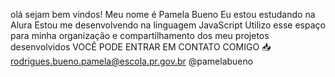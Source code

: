olá sejam bem vindos!
Meu nome é Pamela Bueno
Eu estou estudando na Alura
Estou me desenvolvendo na linguagem JavaScript
Utilizo esse espaço para minha organização e compartilhamento dos meu projetos desenvolvidos
VOCÊ PODE ENTRAR EM CONTATO COMIGO 📥
rodrigues.bueno.pamela@escola.pr.gov.br
@pamelabueno
